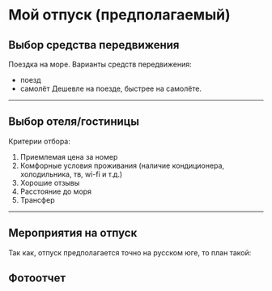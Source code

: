 # Мой отпуск (предполагаемый)

## Выбор средства передвижения
Поездка на море.
Варианты средств передвижения:
- поезд
- самолёт
Дешевле на поезде, быстрее на самолёте.

- - -
## Выбор отеля/гостиницы
Критерии отбора:
1. Приемлемая цена за номер
2. Комфорные условия проживания (наличие кондиционера, холодильника, тв, wi-fi и т.д.)
2. Хорошие отзывы
3. Расстояние до моря
4. Трансфер

- - -
## Мероприятия на отпуск
Так как, отпуск предполагается точно на русском юге, то план такой:


## Фотоотчет
